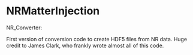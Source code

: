 # NRMatterInjection

NR_Converter:

First version of conversion code to create HDF5 files from NR data. Huge credit to James Clark, who frankly wrote almost all of this code.

